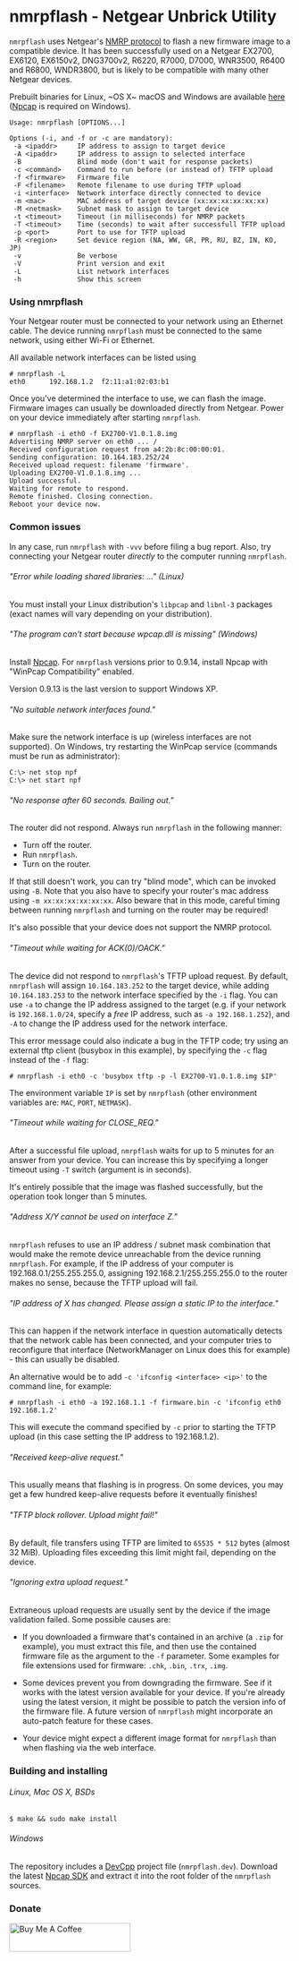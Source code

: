 nmrpflash - Netgear Unbrick Utility
====================================

`nmrpflash` uses Netgear's [NMRP protocol](http://www.chubb.wattle.id.au/PeterChubb/nmrp.html)
to flash a new firmware image to a compatible device. It has been successfully used on a Netgear
EX2700, EX6120, EX6150v2, DNG3700v2, R6220, R7000, D7000, WNR3500, R6400 and R6800, WNDR3800, but is likely to be compatible
with many other Netgear devices.

Prebuilt binaries for Linux, ~OS X~ macOS and Windows are available
[here](https://github.com/jclehner/nmrpflash/releases)
([Npcap](https://nmap.org/npcap/) is required on Windows).

```
Usage: nmrpflash [OPTIONS...]

Options (-i, and -f or -c are mandatory):
 -a <ipaddr>     IP address to assign to target device
 -A <ipaddr>     IP address to assign to selected interface
 -B              Blind mode (don't wait for response packets)
 -c <command>    Command to run before (or instead of) TFTP upload
 -f <firmware>   Firmware file
 -F <filename>   Remote filename to use during TFTP upload
 -i <interface>  Network interface directly connected to device
 -m <mac>        MAC address of target device (xx:xx:xx:xx:xx:xx)
 -M <netmask>    Subnet mask to assign to target device
 -t <timeout>    Timeout (in milliseconds) for NMRP packets
 -T <timeout>    Time (seconds) to wait after successfull TFTP upload
 -p <port>       Port to use for TFTP upload
 -R <region>     Set device region (NA, WW, GR, PR, RU, BZ, IN, KO, JP)
 -v              Be verbose
 -V              Print version and exit
 -L              List network interfaces
 -h              Show this screen
```

### Using nmrpflash

Your Netgear router must be connected to your network using an
Ethernet cable. The device running `nmrpflash` must be connected
to the same network, using either Wi-Fi or Ethernet.

All available network interfaces can be listed using

```
# nmrpflash -L
eth0      192.168.1.2  f2:11:a1:02:03:b1
```

Once you've determined the interface to use, we can flash the image. Firmware
images can usually be downloaded directly from Netgear. Power on your device
immediately after starting `nmrpflash`.

```
# nmrpflash -i eth0 -f EX2700-V1.0.1.8.img
Advertising NMRP server on eth0 ... /
Received configuration request from a4:2b:8c:00:00:01.
Sending configuration: 10.164.183.252/24
Received upload request: filename 'firmware'.
Uploading EX2700-V1.0.1.8.img ...
Upload successful.
Waiting for remote to respond.
Remote finished. Closing connection.
Reboot your device now.
```

### Common issues

In any case, run `nmrpflash` with `-vvv` before filing a bug report. Also,
try connecting your Netgear router *directly* to the computer running
`nmrpflash`.

###### "Error while loading shared libraries: ..." (Linux)

You must install your Linux distribution's `libpcap` and `libnl-3`
packages (exact names will vary depending on your distribution).

###### "The program can't start because wpcap.dll is missing" (Windows)

Install [Npcap](https://nmap.org/npcap/). For `nmrpflash` versions prior
to 0.9.14, install Npcap with "WinPcap Compatibility" enabled.

Version 0.9.13 is the last version to support Windows XP.

###### "No suitable network interfaces found."

Make sure the network interface is up (wireless interfaces are not supported).
On Windows, try restarting the WinPcap service (commands must be run as
administrator):

```
C:\> net stop npf
C:\> net start npf
```

###### "No response after 60 seconds. Bailing out."

The router did not respond. Always run `nmrpflash` in the following
manner:

* Turn off the router.
* Run `nmrpflash`.
* Turn on the router.

If that still doesn't work, you can try "blind mode", which can be
invoked using `-B`. Note that you also have to specify your router's
mac address using `-m xx:xx:xx:xx:xx:xx`. Also beware that in this mode,
careful timing between running `nmrpflash` and turning on the router may
be required!

It's also possible that your device does not support the NMRP protocol.

###### "Timeout while waiting for ACK(0)/OACK."

The device did not respond to `nmrpflash`'s TFTP upload request. By default,
`nmrpflash` will assign `10.164.183.252` to the target device, while adding `10.164.183.253`
to the network interface specified by the `-i` flag. You can use `-a` to change the IP
address assigned to the target (e.g. if your network is `192.168.1.0/24`, specify a *free*
IP address, such as `-a 192.168.1.252`), and `-A` to change the IP address used for the
network interface.

This error message could also indicate a bug in the TFTP code; try using an external tftp
client (busybox in this example), by specifying the `-c` flag instead of the `-f` flag:

`# nmrpflash -i eth0 -c 'busybox tftp -p -l EX2700-V1.0.1.8.img $IP'`

The environment variable `IP` is set by `nmrpflash` (other environment variables
are: `MAC`, `PORT`, `NETMASK`).

###### "Timeout while waiting for CLOSE_REQ."

After a successful file upload, `nmrpflash` waits for up to 5 minutes for an
answer from your device. You can increase this by specifying a longer timeout
using `-T` switch (argument is in seconds).

It's entirely possible that the image was flashed successfully, but the
operation took longer than 5 minutes.

###### "Address X/Y cannot be used on interface Z."

`nmrpflash` refuses to use an IP address / subnet mask combination that would
make the remote device unreachable from the device running `nmrpflash`. For
example, if the IP address of your computer is 192.168.0.1/255.255.255.0, assigning
192.168.2.1/255.255.255.0 to the router makes no sense, because the TFTP upload will
fail.

###### "IP address of X has changed. Please assign a static IP to the interface."

This can happen if the network interface in question automatically detects that
the network cable has been connected, and your computer tries to reconfigure that
interface (NetworkManager on Linux does this for example) - this can usually be
disabled.

An alternative would be to add `-c 'ifconfig <interface> <ip>'` to the command line,
for example:

`# nmrpflash -i eth0 -a 192.168.1.1 -f firmware.bin -c 'ifconfig eth0 192.168.1.2'`

This will execute the command specified by `-c` prior to starting the TFTP upload (in
this case setting the IP address to 192.168.1.2).

###### "Received keep-alive request."

This usually means that flashing is in progress. On some devices, you may get a few
hundred keep-alive requests before it eventually finishes!

###### "TFTP block rollover. Upload might fail!"

By default, file transfers using TFTP are limited to `65535 * 512` bytes
(almost 32 MiB). Uploading files exceeding this limit might fail, depending
on the device.

###### "Ignoring extra upload request."

Extraneous upload requests are usually sent by the device if the image validation
failed. Some possible causes are:

* If you downloaded a firmware that's contained in an archive (a `.zip` for
example), you must extract this file, and then use the contained firmware file
as the argument to the `-f` parameter. Some examples for file extensions used
for firmware: `.chk`, `.bin`, `.trx`, `.img`.

* Some devices prevent you from downgrading the firmware. See if it works with
the latest version available for your device. If you're already using the latest
version, it might be possible to patch the version info of the firmware file. A
future version of `nmrpflash` might incorporate an auto-patch feature for these
cases.

* Your device might expect a different image format for `nmrpflash` than when
flashing via the web interface. 

### Building and installing
###### Linux, Mac OS X, BSDs

```
$ make && sudo make install
```

###### Windows

The repository includes a
[DevCpp](http://sourceforge.net/projects/orwelldevcpp/)
project file (`nmrpflash.dev`). Download the latest
[Npcap SDK](https://nmap.org/npcap/)
and extract it into the root folder of the `nmrpflash` sources.


### Donate
<a href="https://www.buymeacoffee.com/jclehner" target="_blank"><img src="https://cdn.buymeacoffee.com/buttons/default-orange.png" alt="Buy Me A Coffee" style="height: 51px !important;width: 217px !important;" ></a>



